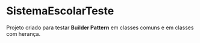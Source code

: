 # SistemaEscolarTeste

Projeto criado para testar <b>Builder Pattern</b> em classes comuns e em classes com herança.
